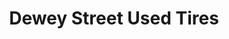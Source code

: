 ---
title: "Dewey Street Used Tires"
url: /bridgeport/dewey-street-used-tires/
shop: Gebrauchtwaren
---